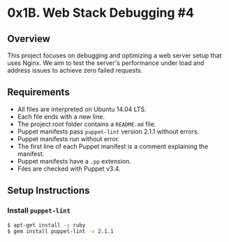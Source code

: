 # 0x1B. Web Stack Debugging #4

## Overview
This project focuses on debugging and optimizing a web server setup that uses Nginx. We aim to test the server's performance under load and address issues to achieve zero failed requests.

## Requirements
- All files are interpreted on Ubuntu 14.04 LTS.
- Each file ends with a new line.
- The project root folder contains a `README.md` file.
- Puppet manifests pass `puppet-lint` version 2.1.1 without errors.
- Puppet manifests run without error.
- The first line of each Puppet manifest is a comment explaining the manifest.
- Puppet manifests have a `.pp` extension.
- Files are checked with Puppet v3.4.

## Setup Instructions

### Install `puppet-lint`
```bash
$ apt-get install -y ruby
$ gem install puppet-lint -v 2.1.1

